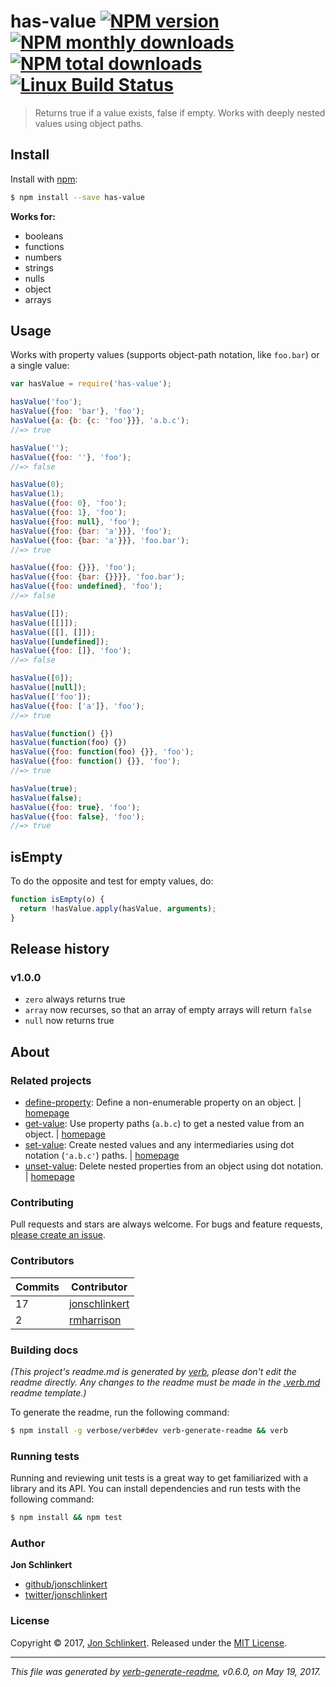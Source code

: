 # has-value [![NPM version](https://img.shields.io/npm/v/has-value.svg?style=flat)](https://www.npmjs.com/package/has-value) [![NPM monthly downloads](https://img.shields.io/npm/dm/has-value.svg?style=flat)](https://npmjs.org/package/has-value) [![NPM total downloads](https://img.shields.io/npm/dt/has-value.svg?style=flat)](https://npmjs.org/package/has-value) [![Linux Build Status](https://img.shields.io/travis/jonschlinkert/has-value.svg?style=flat&label=Travis)](https://travis-ci.org/jonschlinkert/has-value)

> Returns true if a value exists, false if empty. Works with deeply nested values using object paths.

## Install

Install with [npm](https://www.npmjs.com/):

```sh
$ npm install --save has-value
```

**Works for:**

* booleans
* functions
* numbers
* strings
* nulls
* object
* arrays

## Usage

Works with property values (supports object-path notation, like `foo.bar`) or a single value:

```js
var hasValue = require('has-value');

hasValue('foo');
hasValue({foo: 'bar'}, 'foo');
hasValue({a: {b: {c: 'foo'}}}, 'a.b.c');
//=> true

hasValue('');
hasValue({foo: ''}, 'foo');
//=> false

hasValue(0);
hasValue(1);
hasValue({foo: 0}, 'foo');
hasValue({foo: 1}, 'foo');
hasValue({foo: null}, 'foo');
hasValue({foo: {bar: 'a'}}}, 'foo');
hasValue({foo: {bar: 'a'}}}, 'foo.bar');
//=> true

hasValue({foo: {}}}, 'foo');
hasValue({foo: {bar: {}}}}, 'foo.bar');
hasValue({foo: undefined}, 'foo');
//=> false

hasValue([]);
hasValue([[]]);
hasValue([[], []]);
hasValue([undefined]);
hasValue({foo: []}, 'foo');
//=> false

hasValue([0]);
hasValue([null]);
hasValue(['foo']);
hasValue({foo: ['a']}, 'foo');
//=> true

hasValue(function() {})
hasValue(function(foo) {})
hasValue({foo: function(foo) {}}, 'foo'); 
hasValue({foo: function() {}}, 'foo');
//=> true

hasValue(true);
hasValue(false);
hasValue({foo: true}, 'foo');
hasValue({foo: false}, 'foo');
//=> true
```

## isEmpty

To do the opposite and test for empty values, do:

```js
function isEmpty(o) {
  return !hasValue.apply(hasValue, arguments);
}
```

## Release history

### v1.0.0

* `zero` always returns true
* `array` now recurses, so that an array of empty arrays will return `false`
* `null` now returns true

## About

### Related projects

* [define-property](https://www.npmjs.com/package/define-property): Define a non-enumerable property on an object.
  | [homepage](https://github.com/jonschlinkert/define-property "Define a non-enumerable property on an object.")
* [get-value](https://www.npmjs.com/package/get-value): Use property paths (`a.b.c`) to get a nested value from an
  object.
  | [homepage](https://github.com/jonschlinkert/get-value "Use property paths (`a.b.c`) to get a nested value from an object.")
* [set-value](https://www.npmjs.com/package/set-value): Create nested values and any intermediaries using dot
  notation (`'a.b.c'`) paths.
  | [homepage](https://github.com/jonschlinkert/set-value "Create nested values and any intermediaries using dot notation (`'a.b.c'`) paths.")
* [unset-value](https://www.npmjs.com/package/unset-value): Delete nested properties from an object using dot notation.
  | [homepage](https://github.com/jonschlinkert/unset-value "Delete nested properties from an object using dot notation.")

### Contributing

Pull requests and stars are always welcome. For bugs and feature requests, [please create an issue](../../issues/new).

### Contributors

| **Commits** | **Contributor** | 
| --- | --- |
| 17 | [jonschlinkert](https://github.com/jonschlinkert) |
| 2 | [rmharrison](https://github.com/rmharrison) |

### Building docs

_(This project's readme.md is generated by [verb](https://github.com/verbose/verb-generate-readme), please don't edit
the readme directly. Any changes to the readme must be made in the [.verb.md](.verb.md) readme template.)_

To generate the readme, run the following command:

```sh
$ npm install -g verbose/verb#dev verb-generate-readme && verb
```

### Running tests

Running and reviewing unit tests is a great way to get familiarized with a library and its API. You can install
dependencies and run tests with the following command:

```sh
$ npm install && npm test
```

### Author

**Jon Schlinkert**

* [github/jonschlinkert](https://github.com/jonschlinkert)
* [twitter/jonschlinkert](https://twitter.com/jonschlinkert)

### License

Copyright © 2017, [Jon Schlinkert](https://github.com/jonschlinkert).
Released under the [MIT License](LICENSE).

***

_This file was generated by [verb-generate-readme](https://github.com/verbose/verb-generate-readme), v0.6.0, on May 19,
2017._